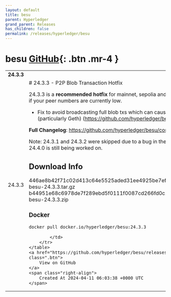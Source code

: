 ```yaml
---
layout: default
title: besu
parent: Hyperledger
grand_parent: Releases
has_children: false
permalink: /releases/hyperledger/besu
---
```


# besu <span class="fs-3 right-align">[GitHub](https://github.com/hyperledger/besu){: .btn .mr-4 }</span>


<div>
    <table>
        <tr>
            <td colspan="2">
                <b>
                    24.3.3
                </b>
            </td>
        </tr>
        <tr>
            <td>
                <span class="chip">
                    24.3.3
                </span>
            </td>
            <td>
                # 24.3.3 - P2P Blob Transaction Hotfix

24.3.3 is a **recommended hotfix** for mainnet, sepolia and holesky users, especially if your peer numbers are currently low.

- Fix to avoid broadcasting full blob txs which can cause peers to disconnect (particularly Geth) (https://github.com/hyperledger/besu/pull/6835)

**Full Changelog**: https://github.com/hyperledger/besu/compare/24.3.0...24.3.3

Note: 24.3.1 and 24.3.2 were skipped due to a bug in the release process.
Release 24.4.0 is still being worked on.

## Download Info
446ae8b42f71c02d413c64e5525aded31ee4925be7ef0c729ac1b374e805928b  besu-24.3.3.tar.gz
b44951e68c6978de7f289ebd5f0111f0087cd266fd0c133afcf33b2004aa1a2a  besu-24.3.3.zip

### Docker 

`docker pull docker.io/hyperledger/besu:24.3.3`

            </td>
        </tr>
    </table>
    <a href="https://github.com/hyperledger/besu/releases/tag/24.3.3" class=".btn">
        View on GitHub
    </a>
    <span class="right-align">
        Created At 2024-04-11 06:03:38 +0000 UTC
    </span>
</div>

